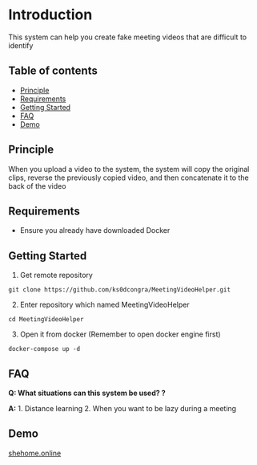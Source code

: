 # Introduction

This system can help you create fake meeting videos that are difficult to identify

## Table of contents
- [Principle](#principle)
- [Requirements](#requirements)
- [Getting Started](#getting-started)
- [FAQ](#faq)
- [Demo](#demo)

## Principle

When you upload a video to the system, the system will copy the original clips, reverse the previously copied video, and then concatenate it to the back of the video

## Requirements

* Ensure you already have downloaded Docker 

## Getting Started

1. Get remote repository
```
git clone https://github.com/ks0dcongra/MeetingVideoHelper.git
```

2. Enter repository which named MeetingVideoHelper

```
cd MeetingVideoHelper
```

3. Open it from docker (Remember to open docker engine first)
```
docker-compose up -d
```

## FAQ

**Q: What situations can this system be used? ?**

**A:** 1. Distance learning 2. When you want to be lazy during a meeting

## Demo
[shehome.online](https://shehome.online)
